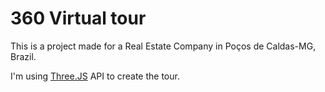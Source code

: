 # 360 Virtual tour

This is a project made for a Real Estate Company in Poços de Caldas-MG, Brazil.

I'm using [Three.JS](https://threejs.org/) API to create the tour.
